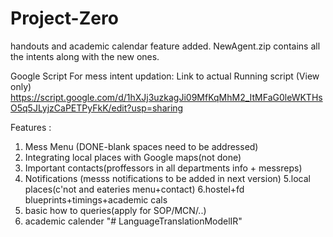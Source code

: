 # Project-Zero

handouts and academic calendar feature added.
NewAgent.zip contains all the intents along with the new ones.

Google Script For mess intent updation:
  Link to actual Running script (View only)
   https://script.google.com/d/1hXJj3uzkagJi09MfKqMhM2_ItMFaG0leWKTHsO5q5JLyjzCaPETPyFkK/edit?usp=sharing
     

Features :

1. Mess Menu (DONE-blank spaces need to be addressed)
2. Integrating local places with Google maps(not done)
3. Important contacts(proffessors in all departments info + messreps)
4. Notifications (messs notifications to be added in next version)
5.local places(c'not and eateries menu+contact)
6.hostel+fd blueprints+timings+academic cals
7. basic how to queries(apply for SOP/MCN/..)
8. academic calender
"# LanguageTranslationModelIR" 
